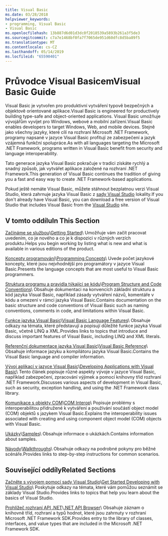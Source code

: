 ```yaml
---
title: Visual Basic
ms.date: 03/28/2018
helpviewer_keywords:
- programming, Visual Basic
- Visual Basic
ms.openlocfilehash: 13b887d6d01d3dc0f2018539a5893b261a3f5de3
ms.sourcegitcommit: c7a7e1468bf0fa7f7065de951d60dfc8d5ba89f5
ms.translationtype: MT
ms.contentlocale: cs-CZ
ms.lasthandoff: 05/14/2019
ms.locfileid: "65590401"
---
```

# <a name="visual-basic-guide"></a><span data-ttu-id="d2ca7-102">Průvodce Visual Basicem</span><span class="sxs-lookup"><span data-stu-id="d2ca7-102">Visual Basic Guide</span></span>

<span data-ttu-id="d2ca7-103">Visual Basic je vytvořen pro produktivní vytváření typově bezpečných a objektově orientované aplikace.</span><span class="sxs-lookup"><span data-stu-id="d2ca7-103">Visual Basic is engineered for productively building type-safe and object-oriented applications.</span></span> <span data-ttu-id="d2ca7-104">Visual Basic umožňuje vývojářům vyvíjet pro Windows, webové a mobilní zařízení.</span><span class="sxs-lookup"><span data-stu-id="d2ca7-104">Visual Basic enables developers to target Windows, Web, and mobile devices.</span></span> <span data-ttu-id="d2ca7-105">Stejně jako všechny jazyky, které cílí na rozhraní Microsoft .NET Framework, programy napsané v jazyce Visual Basic profitují ze zabezpečení a jazyk vzájemná funkční spolupráce.</span><span class="sxs-lookup"><span data-stu-id="d2ca7-105">As with all languages targeting the Microsoft .NET Framework, programs written in Visual Basic benefit from security and language interoperability.</span></span>  
  
<span data-ttu-id="d2ca7-106">Tato generace jazyka Visual Basic pokračuje v tradici získáte rychlý a snadný způsob, jak vytvářet aplikace založené na rozhraní .NET Framework.</span><span class="sxs-lookup"><span data-stu-id="d2ca7-106">This generation of Visual Basic continues the tradition of giving you a fast and easy way to create .NET Framework-based applications.</span></span>  

<span data-ttu-id="d2ca7-107">Pokud ještě nemáte Visual Basic, můžete stáhnout bezplatnou verzi Visual Studio, která zahrnuje jazyka Visual Basic z [sady Visual Studio](https://aka.ms/vsdownload?utm_source=mscom&utm_campaign=msdocs) lokality.</span><span class="sxs-lookup"><span data-stu-id="d2ca7-107">If you don't already have Visual Basic, you can download a free version of Visual Studio that includes Visual Basic from the [Visual Studio](https://aka.ms/vsdownload?utm_source=mscom&utm_campaign=msdocs) site.</span></span>

## <a name="in-this-section"></a><span data-ttu-id="d2ca7-108">V tomto oddílu</span><span class="sxs-lookup"><span data-stu-id="d2ca7-108">In This Section</span></span>  

<span data-ttu-id="d2ca7-109">[Začínáme se službou](../visual-basic/getting-started/index.md)\\</span><span class="sxs-lookup"><span data-stu-id="d2ca7-109">[Getting Started](../visual-basic/getting-started/index.md)\\</span></span>
<span data-ttu-id="d2ca7-110">Umožňuje vám začít pracovat uvedením, co je nového a co je k dispozici v různých verzích produktu.</span><span class="sxs-lookup"><span data-stu-id="d2ca7-110">Helps you begin working by listing what is new and what is available in various editions of the product.</span></span>  
   
<span data-ttu-id="d2ca7-111">[Koncepty programování](../visual-basic/programming-guide/concepts/index.md)\\</span><span class="sxs-lookup"><span data-stu-id="d2ca7-111">[Programming Concepts](../visual-basic/programming-guide/concepts/index.md)\\</span></span>
<span data-ttu-id="d2ca7-112">Uvede počet jazykové koncepty, které jsou nejvhodnější pro programátory v jazyce Visual Basic.</span><span class="sxs-lookup"><span data-stu-id="d2ca7-112">Presents the language concepts that are most useful to Visual Basic programmers.</span></span>

<span data-ttu-id="d2ca7-113">[Struktura programu a pravidla týkající se kódu](../visual-basic/programming-guide/program-structure/program-structure-and-code-conventions.md)\\</span><span class="sxs-lookup"><span data-stu-id="d2ca7-113">[Program Structure and Code Conventions](../visual-basic/programming-guide/program-structure/program-structure-and-code-conventions.md)\\</span></span>
<span data-ttu-id="d2ca7-114">Obsahuje dokumentaci na konvencích základní strukturu a kód jazyka Visual Basic, například zásady vytváření názvů, komentáře v kódu a omezení v rámci jazyka Visual Basic.</span><span class="sxs-lookup"><span data-stu-id="d2ca7-114">Contains documentation on the basic structure and code conventions of Visual Basic such as naming conventions, comments in code, and limitations within Visual Basic.</span></span>  
  
<span data-ttu-id="d2ca7-115">[Funkce jazyka Visual Basic](../visual-basic/programming-guide/language-features/index.md)\\</span><span class="sxs-lookup"><span data-stu-id="d2ca7-115">[Visual Basic Language Features](../visual-basic/programming-guide/language-features/index.md)\\</span></span>
<span data-ttu-id="d2ca7-116">Obsahuje odkazy na témata, které představují a popisují důležité funkce jazyka Visual Basic, včetně LINQ a XML.</span><span class="sxs-lookup"><span data-stu-id="d2ca7-116">Provides links to topics that introduce and discuss important features of Visual Basic, including LINQ and XML literals.</span></span>  
   
<span data-ttu-id="d2ca7-117">[Referenční dokumentace jazyka Visual Basic](../visual-basic/reference/index.md)\\</span><span class="sxs-lookup"><span data-stu-id="d2ca7-117">[Visual Basic Reference](../visual-basic/reference/index.md)\\</span></span>
<span data-ttu-id="d2ca7-118">Obsahuje informace jazyku a kompilátoru jazyka Visual Basic.</span><span class="sxs-lookup"><span data-stu-id="d2ca7-118">Contains the Visual Basic language and compiler information.</span></span>  

<span data-ttu-id="d2ca7-119">[Vývoj aplikací v jazyce Visual Basic](../visual-basic/developing-apps/index.md)\\</span><span class="sxs-lookup"><span data-stu-id="d2ca7-119">[Developing Applications with Visual Basic](../visual-basic/developing-apps/index.md)\\</span></span>
<span data-ttu-id="d2ca7-120">Tento článek popisuje různé aspekty vývoje v jazyce Visual Basic, například zabezpečení, zpracování výjimek a pomocí knihovny tříd rozhraní .NET Framework.</span><span class="sxs-lookup"><span data-stu-id="d2ca7-120">Discusses various aspects of development in Visual Basic, such as security, exception handling, and using the .NET Framework class library.</span></span>

<span data-ttu-id="d2ca7-121">[Komunikace s objekty COM](../visual-basic/programming-guide/com-interop/index.md)\\</span><span class="sxs-lookup"><span data-stu-id="d2ca7-121">[COM Interop](../visual-basic/programming-guide/com-interop/index.md)\\</span></span>
<span data-ttu-id="d2ca7-122">Popisuje problémy s interoperabilitou přidružené k vytváření a používání součástí object model (COM) objektů s jazykem Visual Basic.</span><span class="sxs-lookup"><span data-stu-id="d2ca7-122">Explains the interoperability issues associated with creating and using component object model (COM) objects with Visual Basic.</span></span>  
  
<span data-ttu-id="d2ca7-123">[Ukázky](../visual-basic/sample-applications.md)\\</span><span class="sxs-lookup"><span data-stu-id="d2ca7-123">[Samples](../visual-basic/sample-applications.md)\\</span></span>
<span data-ttu-id="d2ca7-124">Obsahuje informace o ukázkách.</span><span class="sxs-lookup"><span data-stu-id="d2ca7-124">Contains information about samples.</span></span>  
  
<span data-ttu-id="d2ca7-125">[Návody](../visual-basic/walkthroughs.md)\\</span><span class="sxs-lookup"><span data-stu-id="d2ca7-125">[Walkthroughs](../visual-basic/walkthroughs.md)\\</span></span>
<span data-ttu-id="d2ca7-126">Obsahuje odkazy na podrobné pokyny pro běžné scénáře.</span><span class="sxs-lookup"><span data-stu-id="d2ca7-126">Provides links to step-by-step instructions for common scenarios.</span></span>  
  
## <a name="related-sections"></a><span data-ttu-id="d2ca7-127">Související oddíly</span><span class="sxs-lookup"><span data-stu-id="d2ca7-127">Related Sections</span></span>  

<span data-ttu-id="d2ca7-128">[Začněte s vývojem pomocí sady Visual Studio](/visualstudio/ide/get-started-developing-with-visual-studio)\\</span><span class="sxs-lookup"><span data-stu-id="d2ca7-128">[Get Started Developing with Visual Studio](/visualstudio/ide/get-started-developing-with-visual-studio)\\</span></span>
<span data-ttu-id="d2ca7-129">Poskytuje odkazy na témata, které vám pomůžou seznámit se základy Visual Studio.</span><span class="sxs-lookup"><span data-stu-id="d2ca7-129">Provides links to topics that help you learn about the basics of Visual Studio.</span></span>  
  
<span data-ttu-id="d2ca7-130">[Prohlížeč rozhraní API .NET](../../api/index.md)\\</span><span class="sxs-lookup"><span data-stu-id="d2ca7-130">[.NET API Browser](../../api/index.md)\\</span></span>
<span data-ttu-id="d2ca7-131">Obsahuje záznam o knihovně tříd, rozhraní a typů hodnot, které jsou zahrnuty v rozhraní Microsoft .NET Framework SDK.</span><span class="sxs-lookup"><span data-stu-id="d2ca7-131">Provides entry to the library of classes, interfaces, and value types that are included in the Microsoft .NET Framework SDK.</span></span>
